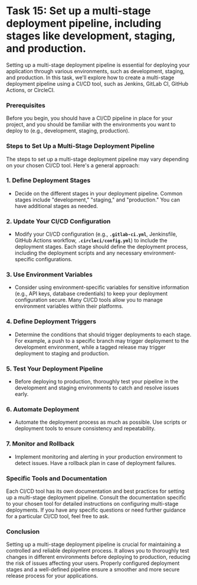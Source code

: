 # Task 15: Set up a multi-stage deployment pipeline, including stages like development, staging, and production.

Setting up a multi-stage deployment pipeline is essential for deploying your application through various environments, such as development, staging, and production. In this task, we'll explore how to create a multi-stage deployment pipeline using a CI/CD tool, such as Jenkins, GitLab CI, GitHub Actions, or CircleCI.

### **Prerequisites**

Before you begin, you should have a CI/CD pipeline in place for your project, and you should be familiar with the environments you want to deploy to (e.g., development, staging, production).

### **Steps to Set Up a Multi-Stage Deployment Pipeline**

The steps to set up a multi-stage deployment pipeline may vary depending on your chosen CI/CD tool. Here's a general approach:

### 1. Define Deployment Stages

- Decide on the different stages in your deployment pipeline. Common stages include "development," "staging," and "production." You can have additional stages as needed.

### 2. Update Your CI/CD Configuration

- Modify your CI/CD configuration (e.g., **`.gitlab-ci.yml`**, Jenkinsfile, GitHub Actions workflow, **`.circleci/config.yml`**) to include the deployment stages. Each stage should define the deployment process, including the deployment scripts and any necessary environment-specific configurations.

### 3. Use Environment Variables

- Consider using environment-specific variables for sensitive information (e.g., API keys, database credentials) to keep your deployment configuration secure. Many CI/CD tools allow you to manage environment variables within their platforms.

### 4. Define Deployment Triggers

- Determine the conditions that should trigger deployments to each stage. For example, a push to a specific branch may trigger deployment to the development environment, while a tagged release may trigger deployment to staging and production.

### 5. Test Your Deployment Pipeline

- Before deploying to production, thoroughly test your pipeline in the development and staging environments to catch and resolve issues early.

### 6. Automate Deployment

- Automate the deployment process as much as possible. Use scripts or deployment tools to ensure consistency and repeatability.

### 7. Monitor and Rollback

- Implement monitoring and alerting in your production environment to detect issues. Have a rollback plan in case of deployment failures.

### **Specific Tools and Documentation**

Each CI/CD tool has its own documentation and best practices for setting up a multi-stage deployment pipeline. Consult the documentation specific to your chosen tool for detailed instructions on configuring multi-stage deployments. If you have any specific questions or need further guidance for a particular CI/CD tool, feel free to ask.

### **Conclusion**

Setting up a multi-stage deployment pipeline is crucial for maintaining a controlled and reliable deployment process. It allows you to thoroughly test changes in different environments before deploying to production, reducing the risk of issues affecting your users. Properly configured deployment stages and a well-defined pipeline ensure a smoother and more secure release process for your applications.